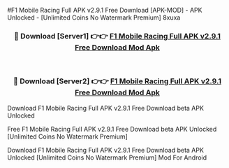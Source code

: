 #F1 Mobile Racing Full APK v2.9.1 Free Download [APK-MOD] - APK Unlocked - [Unlimited Coins No Watermark Premium] 8xuxa



<div align="center">

<h3>🔴 Download [Server1] 👉👉 <a href="https://momento.my/?title=F1_Mobile_Racing_Full_APK_v2.9.1_Free_Download">F1 Mobile Racing Full APK v2.9.1 Free Download Mod Apk</a></h3><br>

<h3>🔴 Download [Server2] 👉👉 <a href="https://momento.my/?title=F1_Mobile_Racing_Full_APK_v2.9.1_Free_Download">F1 Mobile Racing Full APK v2.9.1 Free Download Mod Apk</a></h3>
</div>



Download F1 Mobile Racing Full APK v2.9.1 Free Download beta APK Unlocked

Free F1 Mobile Racing Full APK v2.9.1 Free Download beta APK Unlocked [Unlimited Coins No Watermark Premium]

Download F1 Mobile Racing Full APK v2.9.1 Free Download beta APK Unlocked [Unlimited Coins No Watermark Premium] Mod For Android
